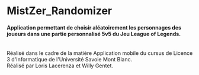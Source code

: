 # MistZer_Randomizer
#### Application permettant de choisir aléatoirement les personnages des joueurs dans une partie personnalisé 5v5 du Jeu League of Legends.
<br>
Réalisé dans le cadre de la matière Application mobile du cursus de Licence 3 d'Informatique de l'Université Savoie Mont Blanc.
<br>
Réalisé par Loris Lacerenza et Willy Gentet.
